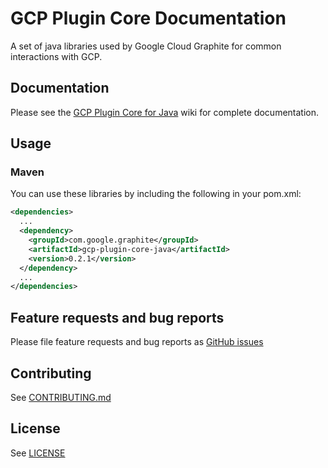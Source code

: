 <!--
 Copyright 2019 Google LLC

 Licensed under the Apache License, Version 2.0 (the "License"); you may not use this file except in
 compliance with the License. You may obtain a copy of the License at

        https://www.apache.org/licenses/LICENSE-2.0

 Unless required by applicable law or agreed to in writing, software distributed under the License
 is distributed on an "AS IS" BASIS, WITHOUT WARRANTIES OR CONDITIONS OF ANY KIND, either express or
 implied. See the License for the specific language governing permissions and limitations under the
 License.
-->
# GCP Plugin Core Documentation

A set of java libraries used by Google Cloud Graphite for common interactions with GCP.

## Documentation
Please see the [GCP Plugin Core for Java](docs/Home.md) wiki for complete documentation.

## Usage

### Maven
You can use these libraries by including the following in your pom.xml:

```xml
<dependencies>
  ...
  <dependency>
    <groupId>com.google.graphite</groupId>
    <artifactId>gcp-plugin-core-java</artifactId>
    <version>0.2.1</version>
  </dependency>
  ...
</dependencies>
```

## Feature requests and bug reports
Please file feature requests and bug reports as [GitHub issues](https://www.github.com/GoogleCloudPlatform/gcp-plugin-core-java/issues)

## Contributing
See [CONTRIBUTING.md](CONTRIBUTING.md)

## License
See [LICENSE](LICENSE)
